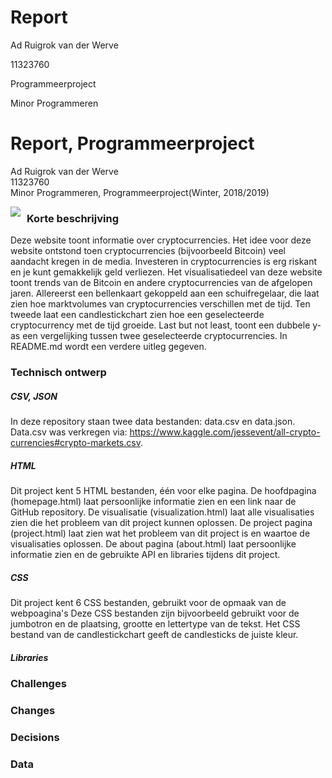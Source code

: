 # Report

Ad Ruigrok van der Werve

11323760

Programmeerproject

Minor Programmeren

# Report, Programmeerproject

Ad Ruigrok van der Werve  
11323760  
Minor Programmeren, Programmeerproject(Winter, 2018/2019)  

<img src="https://github.com/adrvdw/project/blob/master/doc%20/main1.png"
     style="float: left; margin-right: 10px;" />    

### Korte beschrijving

Deze website toont informatie over cryptocurrencies. Het idee voor deze website ontstond toen cryptocurrencies (bijvoorbeeld Bitcoin) veel aandacht kregen in de media. Investeren in cryptocurrencies is erg riskant en je kunt gemakkelijk geld verliezen. Het visualisatiedeel van deze website toont trends van de Bitcoin en andere cryptocurrencies van de afgelopen jaren. Allereerst een bellenkaart gekoppeld aan een schuifregelaar, die laat zien hoe marktvolumes van cryptocurrencies verschillen met de tijd. Ten tweede laat een candlestickchart zien hoe een geselecteerde cryptocurrency met de tijd groeide. Last but not least, toont een dubbele y-as een vergelijking tussen twee geselecteerde cryptocurrencies. In README.md wordt een verdere uitleg gegeven.

### Technisch ontwerp

##### CSV, JSON

In deze repository staan twee data bestanden: data.csv en data.json. Data.csv was verkregen via: https://www.kaggle.com/jessevent/all-crypto-currencies#crypto-markets.csv.

##### HTML

Dit project kent 5 HTML bestanden, één voor elke pagina. De hoofdpagina (homepage.html) laat persoonlijke informatie zien en een link naar de GitHub repository. De visualisatie (visualization.html) laat alle visualisaties zien die het probleem van dit project kunnen oplossen. De project pagina (project.html) laat zien wat het probleem van dit project is en waartoe de visualisaties oplossen. De about pagina (about.html) laat persoonlijke informatie zien en de gebruikte API en libraries tijdens dit project.

##### CSS

Dit project kent 6 CSS bestanden, gebruikt voor de opmaak van de webpoagina's Deze CSS bestanden zijn bijvoorbeeld gebruikt voor de jumbotron en de plaatsing, grootte en lettertype van de tekst. Het CSS bestand van de candlestickchart geeft de candlesticks de juiste kleur.

##### Libraries



### Challenges

### Changes

### Decisions

### Data
